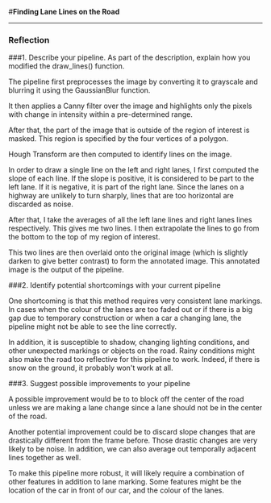 #**Finding Lane Lines on the Road** 


[//]: # (Image References)
[input_image]: ./test_images/challenge.jpg=100x100

[output_image]: ./test_images_output/challenge.jpg 


---

### Reflection

###1. Describe your pipeline. As part of the description, explain how you modified the draw_lines() function.


The pipeline first preprocesses the image by converting it to grayscale 
and blurring it using the GaussianBlur function.

It then applies a Canny filter over the image and highlights only the pixels 
with change in intensity within a pre-determined range.

After that, the part of the image that is outside of the region of interest is masked. This region is specified 
by the four vertices of a polygon.
 
Hough Transform are then computed to identify lines on the image. 

In order to draw a single line on the left and right lanes, I first computed the slope of each line. 
If the slope is positive, it is considered to be part to the left lane. 
If it is negative, it is part of the right lane. 
Since the lanes on a highway are unlikely to turn sharply, lines that are too horizontal are discarded as noise.

After that, I take the averages of all the left lane lines and right lanes lines respectively. This gives me two lines.
I then extrapolate the lines to go from the bottom to the top of my region of interest. 

This two lines are then overlaid onto the original image (which is slightly darken to give better contrast)
to form the annotated image.
This annotated image is the output of the pipeline.


###2. Identify potential shortcomings with your current pipeline

One shortcoming is that this method requires very consistent lane markings. 
In cases when the colour of the lanes are too faded out or if there is a big gap due 
to temporary construction or when a car a changing lane, the pipeline might not be able to see the line correctly.

In addition, it is susceptible to shadow, changing lighting conditions, and other unexpected 
markings or objects on the road.
Rainy conditions might also make the road too reflective for this pipeline to work.
Indeed, if there is snow on the ground, it probably won't work at all.

###3. Suggest possible improvements to your pipeline

A possible improvement would be to to block off the center of the road unless we are making
a lane change since a lane should not be in the center of the road. 

Another potential improvement could be to discard slope changes that are drastically different from the frame before.
Those drastic changes are very likely to be noise. In addition, we can also average out temporally adjacent 
lines together as well. 

To make this pipeline more robust, it will likely require a combination of other features in addition to lane marking.
Some features might be the location of the car in front of our car, and the colour of the lanes.